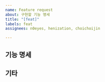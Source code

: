 ```yaml
---
name: Feature request
about: 구현할 기능 명세
title: "[feat]"
labels: feat
assignees: n0eyes, henization, choichoijin

---
```


## 기능 명세

## 기타
